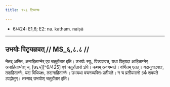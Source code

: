 ```yaml
---
title: १५६ टिप्पन्यः

---
```

- 6/424: E1,6; E2: na. katham. naiṣā

____________________________________________


## उभयोः पिटृयज्ञवत् // MS_६,८.८ //

नैतद् अस्ति, अनाहिताग्नेर् एव चतुर्होतार इति। उभयोः स्युः, पित्र्यज्ञवत्, यथा पितृयज्ञ आहिताग्नेर् अनाहिताग्नेश् च, [७६५][^6/425] एवं चतुर्होतारो ऽपि। कथम् अवगम्यते। वर्णितम् एतत्। यदानुवादपक्षः, तदाहिताग्नेः, यदा विधिपक्षः, तदानाहिताग्नेः। उभयथा वचनव्यक्तिः प्रतीयते। न च प्रतीयमानो ऽर्थः शक्यते ऽपह्नोतुम्। तस्माद् उभयोश् चतुर्होतार इति।
